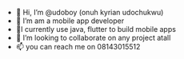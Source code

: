 - 👋 Hi, I’m @udoboy (onuh kyrian udochukwu)
- 👀 I’m am a mobile app developer
- 🌱I currently use java, flutter to build mobile apps
- 💞️ I’m looking to collaborate on any project atall
- 📫 you can reach me on 08143015512

<!---
udoboy/udoboy is a ✨ special ✨ repository because its `README.md` (this file) appears on your GitHub profile.
You can click the Preview link to take a look at your changes.
--->
